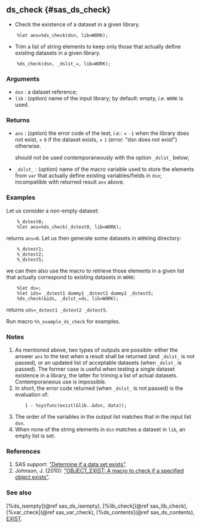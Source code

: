 ## ds_check {#sas_ds_check}
* Check the existence of a dataset in a given library. 

~~~sas
	%let ans=%ds_check(dsn, lib=WORK);
~~~
* Trim a list of string elements to keep only those that actually define existing datasets 
in a given library.

~~~sas
	%ds_check(dsn, _dslst_=, lib=WORK);
~~~

### Arguments
* `dsn` : a dataset reference;
* `lib` : (_option_) name of the input library; by default: empty, _i.e._ `WORK` is used.
  
### Returns
* `ans` : (_option_) the error code of the test, _i.e._:
		+ `-1` when the library does not exist,
		+ `0` if the dataset exists,
    	+ `1` (error: "dsn does not exist") otherwise.
	
	should not be used contemporaneously with the option `_dslst_` below;
* `_dslst_` : (_option_) name of the macro variable used to store the elements from `var` 
	that actually define existing variables/fields in `dsn`; incompatible with returned 
	result `ans` above. 

### Examples
Let us consider a non-empty dataset:
	
~~~sas
	%_dstest0;
	%let ans=%ds_check(_dstest0, lib=WORK);
~~~
returns `ans=0`. Let us then generate some datasets in `WORK`ing directory:

~~~sas
	%_dstest1;
	%_dstest2;
	%_dstest5;
~~~
we can then also use the macro to retrieve those elements in a given list that actually 
correspond to existing  datasets in `WORK`:

~~~sas
	%let ds=;
	%let ids= _dstest1 dummy1 _dstest2 dummy2 _dstest5;
	%ds_check(&ids, _dslst_=ds, lib=WORK);
~~~
returns `ods=_dstest1 _dstest2 _dstest5`.

Run macro `%%_example_ds_check` for examples.

### Notes
1. As mentioned above, two types of outputs are possible: either the answer `ans` to 
the test when a result shall be returned (and `_dslst_` is not passed), or an updated 
list of acceptable datasets (when `_dslst_` is passed). The former case is useful when 
testing a single dataset existence in a library, the latter for triming a list of actual 
datasets. Contemporaneous use is impossible.
2. In short, the error code returned (when `_dslst_` is not passed) is the evaluation of:

~~~sas
	   1 - %sysfunc(exist(&lib..&dsn, data));
~~~
3. The order of the variables in the output list matches that in the input list `dsn`.
4. When none of the string elements in `dsn` matches a dataset in `lib`, an empty list 
is set. 

### References
1. SAS support: ["Determine if a data set exists"](http://support.sas.com/kb/24/670.html).
2. Johnson, J. (2010): ["OBJECT_EXIST: A macro to check if a specified object exists"](http://www.pharmasug.org/cd/papers/TU/TU01.pdf).

### See also
[%ds_isempty](@ref sas_ds_isempty), [%lib_check](@ref sas_lib_check), [%var_check](@ref sas_var_check),
[%ds_contents](@ref sas_ds_contents), 
[EXIST](http://support.sas.com/documentation/cdl/en/lrdict/64316/HTML/default/viewer.htm#a000210903.htm).
